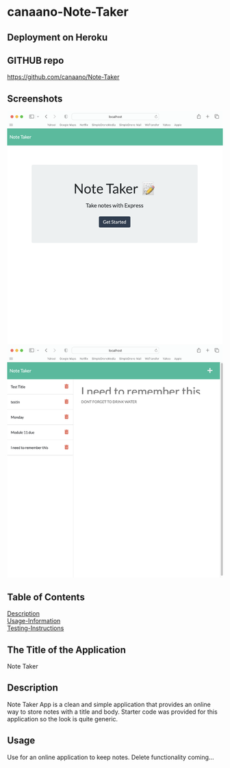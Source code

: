 # canaano-Note-Taker

## Deployment on Heroku

## GITHUB repo

https://github.com/canaano/Note-Taker

## Screenshots

![Screenshot](./public/assets/canaano-Note-Taker.png)
![Screenshot](./public/assets/canaano-Note-Taker-inputs.png)

## Table of Contents

[Description](#description)<br />
[Usage-Information](#usage)<br />
[Testing-Instructions](#tests)<br />

## The Title of the Application

Note Taker

## Description

Note Taker App is a clean and simple application that provides an online way to store notes with a title and body. Starter code was provided for this application so the look is quite generic.

## Usage

Use for an online application to keep notes. Delete functionality coming...
